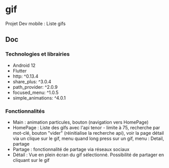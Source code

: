 # gif

Projet Dev mobile : Liste gifs

## Doc

### Technologies et librairies
- Android 12
- Flutter
- http: ^0.13.4
- share_plus: ^3.0.4 
- path_provider: ^2.0.9
- focused_menu: ^1.0.5
- simple_animations: ^4.0.1
  
### Fonctionnalités
- Main : animation particules, bouton (navigation vers HomePage)
- HomePage : Liste des gifs avec l'api tenor - limite à 75, recherche par mot-clé, bouton "vider" (réinitialise la recherche api), voir la page détail via un clique sur le gif, menu quand long press sur un gif, menu : Detail, partage
- Partage : fonctionnalité de partage via réseaux sociaux
- Détail : Vue en plein écran du gif sélectionné. Possibilité de partager en cliquant sur le gif
